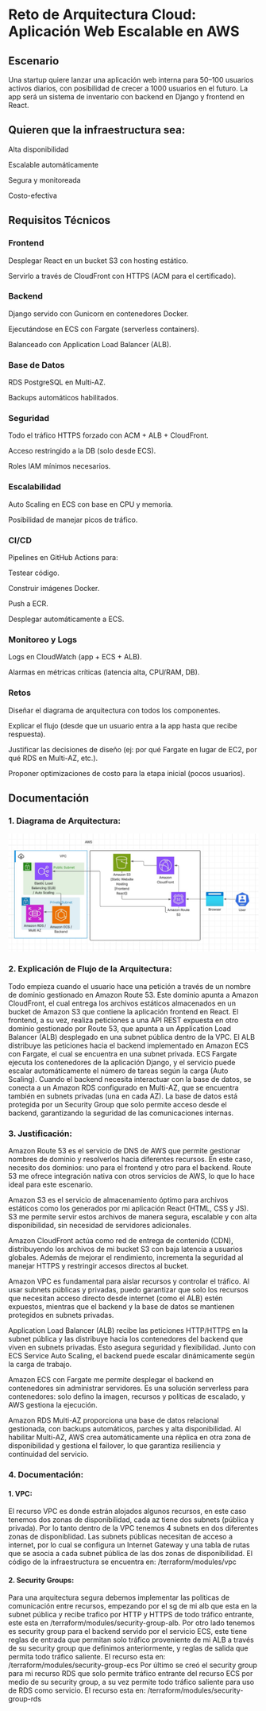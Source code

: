 # Reto de Arquitectura Cloud: Aplicación Web Escalable en AWS
## Escenario

Una startup quiere lanzar una aplicación web interna para 50–100 usuarios activos diarios, con posibilidad de crecer a 1000 usuarios en el futuro. La app será un sistema de inventario con backend en Django y frontend en React.

## Quieren que la infraestructura sea:

Alta disponibilidad

Escalable automáticamente

Segura y monitoreada

Costo-efectiva

## Requisitos Técnicos

### Frontend

Desplegar React en un bucket S3 con hosting estático.

Servirlo a través de CloudFront con HTTPS (ACM para el certificado).

### Backend

Django servido con Gunicorn en contenedores Docker.

Ejecutándose en ECS con Fargate (serverless containers).

Balanceado con Application Load Balancer (ALB).

### Base de Datos

RDS PostgreSQL en Multi-AZ.

Backups automáticos habilitados.

### Seguridad

Todo el tráfico HTTPS forzado con ACM + ALB + CloudFront.

Acceso restringido a la DB (solo desde ECS).

Roles IAM mínimos necesarios.

### Escalabilidad

Auto Scaling en ECS con base en CPU y memoria.

Posibilidad de manejar picos de tráfico.

### CI/CD

Pipelines en GitHub Actions para:

Testear código.

Construir imágenes Docker.

Push a ECR.

Desplegar automáticamente a ECS.

### Monitoreo y Logs

Logs en CloudWatch (app + ECS + ALB).

Alarmas en métricas críticas (latencia alta, CPU/RAM, DB).

### Retos
Diseñar el diagrama de arquitectura con todos los componentes.

Explicar el flujo (desde que un usuario entra a la app hasta que recibe respuesta).

Justificar las decisiones de diseño (ej: por qué Fargate en lugar de EC2, por qué RDS en Multi-AZ, etc.).

Proponer optimizaciones de costo para la etapa inicial (pocos usuarios).
## Documentación

### 1. Diagrama de Arquitectura:
![Diagrama de arquitectura](img/diagrama.jpg)

### 2. Explicación de Flujo de la Arquitectura:
Todo empieza cuando el usuario hace una petición a través de un nombre de dominio gestionado en Amazon Route 53.
Este dominio apunta a Amazon CloudFront, el cual entrega los archivos estáticos almacenados en un bucket de Amazon S3 que contiene la aplicación frontend en React.
El frontend, a su vez, realiza peticiones a una API REST expuesta en otro dominio gestionado por Route 53, que apunta a un Application Load Balancer (ALB) desplegado en una subnet pública dentro de la VPC.
El ALB distribuye las peticiones hacia el backend implementado en Amazon ECS con Fargate, el cual se encuentra en una subnet privada. ECS Fargate ejecuta los contenedores de la aplicación Django, y el servicio puede escalar automáticamente el número de tareas según la carga (Auto Scaling).
Cuando el backend necesita interactuar con la base de datos, se conecta a un Amazon RDS configurado en Multi-AZ, que se encuentra también en subnets privadas (una en cada AZ).
La base de datos está protegida por un Security Group que solo permite acceso desde el backend, garantizando la seguridad de las comunicaciones internas.

### 3. Justificación:
Amazon Route 53 es el servicio de DNS de AWS que permite gestionar nombres de dominio y resolverlos hacia diferentes recursos. En este caso, necesito dos dominios: uno para el frontend y otro para el backend. Route 53 me ofrece integración nativa con otros servicios de AWS, lo que lo hace ideal para este escenario.

Amazon S3 es el servicio de almacenamiento óptimo para archivos estáticos como los generados por mi aplicación React (HTML, CSS y JS). S3 me permite servir estos archivos de manera segura, escalable y con alta disponibilidad, sin necesidad de servidores adicionales.

Amazon CloudFront actúa como red de entrega de contenido (CDN), distribuyendo los archivos de mi bucket S3 con baja latencia a usuarios globales. Además de mejorar el rendimiento, incrementa la seguridad al manejar HTTPS y restringir accesos directos al bucket.

Amazon VPC es fundamental para aislar recursos y controlar el tráfico. Al usar subnets públicas y privadas, puedo garantizar que solo los recursos que necesitan acceso directo desde internet (como el ALB) estén expuestos, mientras que el backend y la base de datos se mantienen protegidos en subnets privadas.

Application Load Balancer (ALB) recibe las peticiones HTTP/HTTPS en la subnet pública y las distribuye hacia los contenedores del backend que viven en subnets privadas. Esto asegura seguridad y flexibilidad. Junto con ECS Service Auto Scaling, el backend puede escalar dinámicamente según la carga de trabajo.

Amazon ECS con Fargate me permite desplegar el backend en contenedores sin administrar servidores. Es una solución serverless para contenedores: solo defino la imagen, recursos y políticas de escalado, y AWS gestiona la ejecución.

Amazon RDS Multi-AZ proporciona una base de datos relacional gestionada, con backups automáticos, parches y alta disponibilidad. Al habilitar Multi-AZ, AWS crea automáticamente una réplica en otra zona de disponibilidad y gestiona el failover, lo que garantiza resiliencia y continuidad del servicio.

### 4. Documentación:

#### 1. VPC:
El recurso VPC es donde estrán alojados algunos recursos, en este caso tenemos dos zonas de disponibilidad, cada az tiene dos subnets (pública y privada). Por lo tanto dentro de la VPC tenemos 4 subnets en dos diferentes zonas de disponiblidad. Las subnets públicas necesitan de acceso a internet, por lo cual se configura un Internet Gateway y una tabla de rutas que se asocia a cada subnet pública de las dos zonas de disponibilidad. El código de la infraestructura se encuentra en: /terraform/modules/vpc
#### 2. Security Groups:
Para una arquitectura segura debemos implementar las políticas de comunicación entre recursos, empezando por el sg de mi alb que esta en la subnet pública y recibe trafico por HTTP y HTTPS de todo tráfico entrante, este esta en /terraform/modules/security-group-alb.
Por otro lado tenemos es security group para el backend servido por el servicio ECS, este tiene reglas de entrada que permitan solo tráfico proveniente de mi ALB a través de su security group que definimos anteriormente, y reglas de salida que permita todo tráfico saliente. El recurso esta en: /terraform/modules/security-group-ecs
Por último se creó el security group para mi recurso RDS que solo permite tráfico entrante del recurso ECS por medio de su security group, a su vez permite todo tráfico saliente para uso de RDS como servicio. El recurso esta en: /terraform/modules/security-group-rds